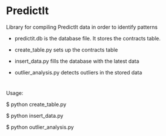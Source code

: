 # PredictIt

Library for compiling PredictIt data in order to identify patterns

- predictit.db is the database file. It stores the contracts table.

- create_table.py sets up the contracts table 

- insert_data.py fills the database with the latest data

- outlier_analysis.py detects outliers in the stored data 

#

Usage:

$ python create_table.py

$ python insert_data.py

$ python outlier_analysis.py
